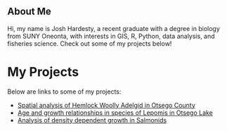 <section id="about-me">
  <h1>About Me</h1>
  <p>
    Hi, my name is Josh Hardesty, a recent graduate with a degree in biology from SUNY Oneonta, 
    with interests in GIS, R, Python, data analysis, and fisheries science.
    Check out some of my projects below! 
  </p>
</section>

<h1>My Projects</h1>
<p>Below are links to some of my projects:</p>
<ul>
  <li><a href="https://sunyoneonta.maps.arcgis.com/apps/dashboards/03c7f210936a425f8bf2d0358774d81c"
        target="_blank">Spatial analysis of Hemlock Woolly Adelgid in Otsego County</a></li>
  <li><a href="https://docs.google.com/document/d/1md4Mar2Fxr4862-qvr7TsR8GGbGTwJtgOkRhWSjhd8c/edit?tab=t.0"
        target="_blank">Age and growth relationships in species of Lepomis in Otsego Lake</a></li>
  <li><a href="https://docs.google.com/document/d/1-eBKsW0Jfj2-EwEU3NmHXZd9p40vRNFiN00iZ3ZXtF4/edit?tab=t.0"
        target="_blank">Analysis of density dependent growth in Salmonids</a></li>
</ul>

